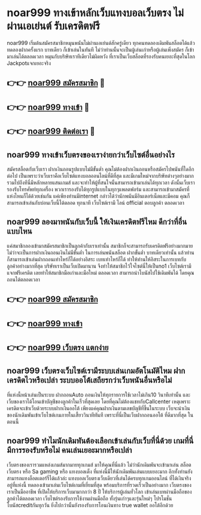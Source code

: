 # noar999 ทางเข้าหลักเว็บแทงบอลเว็บตรง ไม่ผ่านเอเย่นต์ รับเครดิตฟรี

noar999 เริ่มต้นสมัครสมาชิกหมุนพนันไม่ผ่านเอเย่นต์สักครู่เดียว ทุกคนทดลองเดิมพันสล็อตได้แล้วทดลองฝากครั้งแรก บาทเดียว ก็เข้าเล่นในทันที ไม่ว่าท่านนั้นจะเป็นผู้เล่นเก่าหรือผู้เล่นเพิ่งสมัคร ก็เข้ามาเล่นได้ตลอดเวลา หมุนกับบริษัทเราทีเดียวไม่ผิดหวัง ที่เราเป็นเว็บสล็อตที่รองรับคนเยอะที่สุดในโลก Jackpotแจกเยอะจริง

## 👉👉 [noar999 สมัครสมาชิก](https://bit.ly/3Ckzg5n) 🎰
## 👉👉 [noar999 ทางเข้า](https://bit.ly/3Ckzg5n) 🎰
## 👉👉 [noar999 ติดต่อเรา](https://bit.ly/3Ckzg5n) 🎰

## noar999 ทางเข้าเว็บตรงของเราง่ายกว่าเว็บไซต์อื่นอย่างไร
สมัครสล็อตกับเว็บเรา ฝากเงินถอนรูปแบบไม่มีขั้นต่ำ คุณไม่ต้องฝากเงินถอนหรือสมัครไปพนันที่ใดอีกต่อไป เป็นเพราะว่าเว็บเราคือเว็บไซต์แทงบอลออนไลน์ที่ดีที่สุด และมีเกมใหม่จากบริษัทต่างๆอย่างมาก รวมไปถึงทีนี่มีหลักหลายแสนเกมส์ และจะทำให้ผู้ที่สนใจนั้นสามารถเข้ามาเล่นได้ทุกเวลา ดังนั้นเว็บเรารองรับโทรศัพท์ทุกเครื่อง พวกเรารองรับได้ทุกรูปแบบในทุกๆแพลตฟอร์ม และสามารถเข้ามาสมัครที่แห่งไหนก็ได้ด้วยเช่นกัน แค่เพียงท่านมีinternet กล่าวได้ว่านักพนันมีอินเตอร์เน็ตและมีคอม คุณก็สามารถเข้าเล่นกับบ่อนเว็บนี้ได้ตลอด ทุกนาที เว็บไซต์เรามี ไลน์ official ตอบลูกค้า ตลอดเวลา

## noar999 ลองมาพนันกับเว็บนี้ ให้เงินเครดิตฟรีไหม ดีกว่าที่อื่นแบบไหน
แค่สมาชิกลองเข้ามาสมัครสมาชิกเป็นลูกค้ากับเราเท่านั้น สมาชิกก็จะสามารถรับเครดิตฟรีอย่างมากมาย ไม่ว่าจะเป็นการฝากเงินถอนเงินไม่มีขั้นต่ำ ในการเล่นพนันสล็อต ฝากขั้นต่ำ บาทเดียวเท่านั้น แล้วท่านก็สามารถเข้าเล่นฝากถอนเท่าไหร่ก็ได้อย่างอิสระ เบทเท่าไหร่ก็ได้ ทำให้ท่านให้อิสระในการเบทกับลูกค้าอย่างมากที่สุด บริษัทเราเป็นเว็บเปิดมานาน จึงทำให้สมาชิกไว้ใจไซต์นี่ให้เป็นno1 เว็บไซต์เรามีแจกฟรีเครดิต เลยทำให้สมาชิกมือเก่าและมือใหม่ ตลอดเวลา สามารถนำโบนัสไปใช้เดิมพันได้ โดยคุณถอนได้ตลอดเวลา

## 👉👉 [noar999 สมัครสมาชิก](https://bit.ly/3Ckzg5n)
## 👉👉 [noar999 ทางเข้า](https://bit.ly/3Ckzg5n)
## 👉👉 [noar999 เว็บตรง แตกง่าย](https://bit.ly/3Ckzg5n)

## noar999 เว็บตรงเว็บไซต์เรามีระบบเล่นเกมอัตโนมัติไหม ฝากเครดิตไวหรือเปล่า ระบบออโต้เสถียรกว่าเว็บพนันอื่นหรือไม่
ที่แห่งนี้หน้าเล่นเป็นระบบ ฝากถอนAuto ถอนเงินให้ทุกรายการใช้เวลาไม่เกิน10 วินาทีเท่านั้น และเว็บของเราได้โอนเข้าบัญชีของลูกค้าในเร็วที่สุดเลย โดยที่คุณไม่ต้องแชทกับCallcenter เหตุเพราะเครดิตจะเข้าเว็บด้วยระบบฝากเงินออโต้ เพียงแค่คุณฝากเงินตามเลขบัญชีที่ขึ้นในระบบ เว็บจะนำเงินของนักเดิมพันเข้าเว็บไซต์เกมภายในเสี้ยววินาทีทันที เพราะที่นี่เป็นเว็บฝากถอนออโต้ ที่ดีมากที่สุด ในตอนนี้

## noar999 ทำไมนักเดิมพันต้องเลือกเข้าเล่นกับเว็บที่นี่ด้วย เกมที่นี่มีการรองรับหรือไม่ คนเล่นเยอะมากหรือเปล่า
เว็บตรงของเรารวมแหล่งเกมส์มากมายทุกเกมส์ มาให้คุณที่นี่แล้ว ไม่ว่านักเดิมพันจะเข้ามาเล่น สล็อตเว็บตรง หรือ Sa gaming หรือ แทงบอลเต็ง ที่แห่งนี้มีให้นักเดิมพันเล่นแบบเยอะมาก อีกทั้งท่านยังสามารถแทงล็อตเตอร์รี่ได้แล้วล่ะ แทงบอลเว็บตรงเว็บเดียวที่เล่นได้ครบทุกเกมออนไลน์ ที่ได้เงินจริงอยู่ที่แห่งนี้ ทดลองเข้ามาเล่นเว็บไซต์เกมที่เยี่ยมที่สุด พร้อมบริการที่รวดเร็วเป็นอย่างมาก เว็บตรงของเราเป็นมืออาชีพ ที่เปิดให้บริการเว็บมามากกว่า 8 ปี ให้บริการผู้เล่นทั่วโลก เข้าเล่นเบทผ่านมือถือของลูกค้าได้ตลอดเวลา เว็บไซต์รองรับการใช้งานผ่านมือถือ ทั้งรุ่นเก่าๆและรุ่นใหม่ๆ โปรโมชั่นโบนัสcreditกันทุกวัน ยิ่งไปกว่านั้นยังรองรับการโอนเงินทาง true wallet ออโต้อีกด้วย
